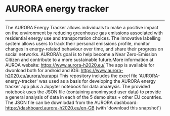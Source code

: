 # AURORA energy tracker

-----------------

The AURORA Energy Tracker allows individuals to make a positive impact on the environment by reducing greenhouse gas emissions associated with residential energy use and transportation choices. 
The innovative labelling system allows users to track their personal emissions profile, monitor changes in energy-related behaviour over time, and share their progress on social networks.
AURORA’s goal is to help become a Near Zero-Emission Citizen and contribute to a more sustainable future.More information at AUROA website:
https://www.aurora-h2020.eu/
The app is available for dwonload both for android and iOS:
https://www.aurora-h2020.eu/aurora/ourapp/
This repository includes the excel file 'AURORA-energy-tracker' was used as a basis for developing the AURORA energy tracker app plus a Jupyter notebook for data anaæysis.
The provided notebook uses the JSON file (containing anonimysed user data) to provide a general analysis of data in each of the 5 demo sites + other EU countries.
The JSON file can be downlodad from the AURORA dashboard:
https://dashboard.aurora-h2020.eu/en-GB  (with 'download this snapshot')
